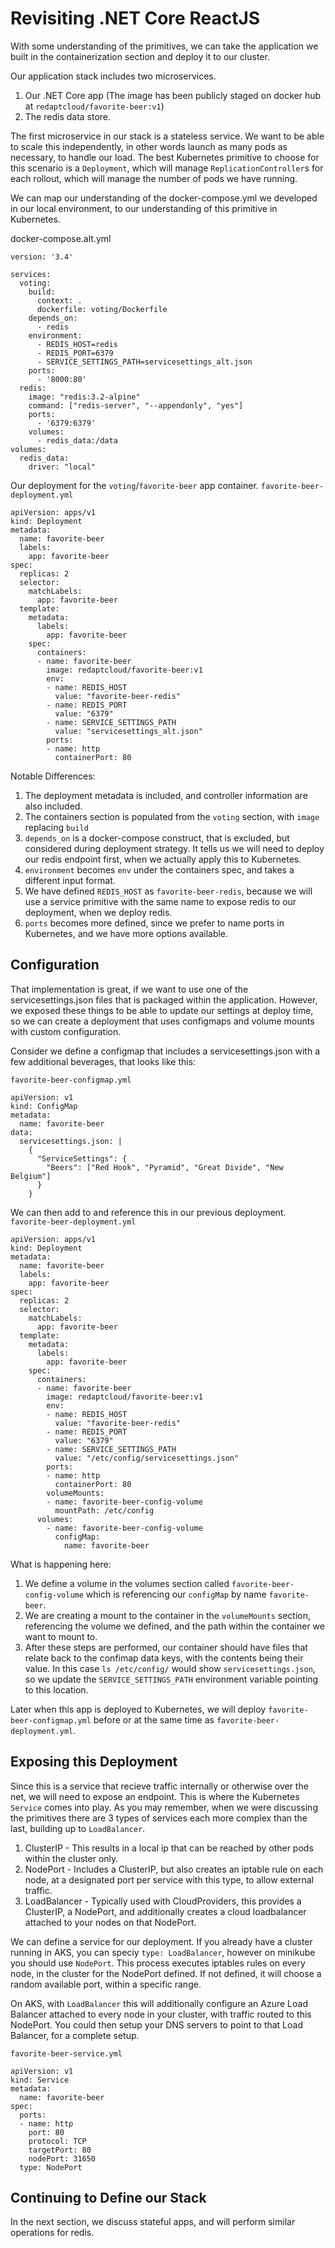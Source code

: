 # Revisiting .NET Core ReactJS

With some understanding of the primitives, we can take the application we built in the containerization section and deploy it to our cluster.

Our application stack includes two microservices. 
1. Our .NET Core app (The image has been publicly staged on docker hub at `redaptcloud/favorite-beer:v1`)
2. The redis data store.

The first microservice in our stack is a stateless service. We want to be able to scale this independently, in other words launch as many pods as necessary, to handle our load. The best Kubernetes primitive to choose for this scenario is a `Deployment`, which will manage `ReplicationController`s for each rollout, which will manage the number of pods we have running.

We can map our understanding of the docker-compose.yml we developed in our local environment, to our understanding of this primitive in Kubernetes.

docker-compose.alt.yml
```
version: '3.4'

services:
  voting:
    build:
      context: .
      dockerfile: voting/Dockerfile
    depends_on:
      - redis
    environment:
      - REDIS_HOST=redis
      - REDIS_PORT=6379
      - SERVICE_SETTINGS_PATH=servicesettings_alt.json
    ports: 
      - '8000:80'
  redis:
    image: "redis:3.2-alpine"
    command: ["redis-server", "--appendonly", "yes"]
    ports:
      - '6379:6379'
    volumes:
      - redis_data:/data
volumes:
  redis_data:
    driver: "local"
```


Our deployment for the `voting`/`favorite-beer` app container.
`favorite-beer-deployment.yml`
```
apiVersion: apps/v1
kind: Deployment
metadata:
  name: favorite-beer
  labels:
    app: favorite-beer
spec:
  replicas: 2
  selector:
    matchLabels:
      app: favorite-beer
  template:
    metadata:
      labels:
        app: favorite-beer
    spec:
      containers:
      - name: favorite-beer
        image: redaptcloud/favorite-beer:v1
        env:
        - name: REDIS_HOST
          value: "favorite-beer-redis"
        - name: REDIS_PORT
          value: "6379"
        - name: SERVICE_SETTINGS_PATH
          value: "servicesettings_alt.json"
        ports:
        - name: http
          containerPort: 80
```


Notable Differences:

1. The deployment metadata is included, and controller information are also included. 
2. The containers section is populated from the `voting` section, with `image` replacing `build`
3. `depends_on` is a docker-compose construct, that is excluded, but considered during deployment strategy. It tells us we will need to deploy our redis endpoint first, when we actually apply this to Kubernetes.
4. `environment` becomes `env` under the containers spec, and takes a different input format.
5. We have defined `REDIS_HOST` as `favorite-beer-redis`, because we will use a service primitive with the same name to expose redis to our deployment, when we deploy redis.
6. `ports` becomes more defined, since we prefer to name ports in Kubernetes, and we have more options available.


## Configuration

That implementation is great, if we want to use one of the servicesettings.json files that is packaged within the application. However, we exposed these things to be able to update our settings at deploy time, so we can create a deployment that uses configmaps and volume mounts with custom configuration.

Consider we define a configmap that includes a servicesettings.json with a few additional beverages, that looks like this:

`favorite-beer-configmap.yml`
```
apiVersion: v1
kind: ConfigMap
metadata:
  name: favorite-beer
data:
  servicesettings.json: |
    {
      "ServiceSettings": {
        "Beers": ["Red Hook", "Pyramid", "Great Divide", "New Belgium"]
      }
    }
```

We can then add to and reference this in our previous deployment.
`favorite-beer-deployment.yml`
```
apiVersion: apps/v1
kind: Deployment
metadata:
  name: favorite-beer
  labels:
    app: favorite-beer
spec:
  replicas: 2
  selector:
    matchLabels:
      app: favorite-beer
  template:
    metadata:
      labels:
        app: favorite-beer
    spec:
      containers:
      - name: favorite-beer
        image: redaptcloud/favorite-beer:v1
        env:
        - name: REDIS_HOST
          value: "favorite-beer-redis"
        - name: REDIS_PORT
          value: "6379"
        - name: SERVICE_SETTINGS_PATH
          value: "/etc/config/servicesettings.json"
        ports:
        - name: http
          containerPort: 80
        volumeMounts:
        - name: favorite-beer-config-volume
          mountPath: /etc/config
      volumes:
        - name: favorite-beer-config-volume
          configMap:
            name: favorite-beer
```

What is happening here:
1. We define a volume in the volumes section called `favorite-beer-config-volume` which is referencing our `configMap` by name `favorite-beer`.
2. We are creating a mount to the container in the `volumeMounts` section, referencing the volume we defined, and the path within the container we want to mount to.
3. After these steps are performed, our container should have files that relate back to the confimap data keys, with the contents being their value. In this case `ls /etc/config/` would show `servicesettings.json`, so we update the `SERVICE_SETTINGS_PATH` environment variable pointing to this location.

Later when this app is deployed to Kubernetes, we will deploy `favorite-beer-configmap.yml` before or at the same time as `favorite-beer-deployment.yml`.

## Exposing this Deployment

Since this is a service that recieve traffic internally or otherwise over the net, we will need to expose an endpoint. This is where the Kubernetes `Service` comes into play. As you may remember, when we were discussing the primitives there are 3 types of services each more complex than the last, building up to `LoadBalancer`.

1. ClusterIP - This results in a local ip that can be reached by other pods within the cluster only.
2. NodePort - Includes a ClusterIP, but also creates an iptable rule on each node, at a designated port per service with this type, to allow external traffic.
3. LoadBalancer - Typically used with CloudProviders, this provides a ClusterIP, a NodePort, and additionally creates a cloud loadbalancer attached to your nodes on that NodePort.

We can define a service for our deployment. If you already have a cluster running in AKS, you can speciy `type: LoadBalancer`, however on minikube you should use `NodePort`. This process executes iptables rules on every node, in the cluster for the NodePort defined. If not defined, it will choose a random available port, within a specific range. 

On AKS, with `LoadBalancer` this will additionally configure an Azure Load Balancer attached to every node in your cluster, with traffic routed to this NodePort. You could then setup your DNS servers to point to that Load Balancer, for a complete setup.

`favorite-beer-service.yml`
```
apiVersion: v1
kind: Service
metadata:
  name: favorite-beer
spec:
  ports:
  - name: http
    port: 80
    protocol: TCP
    targetPort: 80
    nodePort: 31650
  type: NodePort
```

## Continuing to Define our Stack

In the next section, we discuss stateful apps, and will perform similar operations for redis.